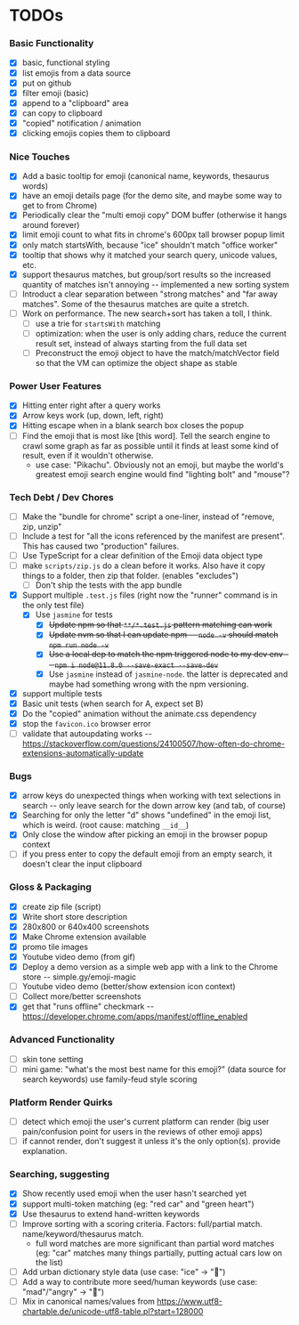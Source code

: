 # TODOs

### Basic Functionality

- [x] basic, functional styling
- [x] list emojis from a data source
- [x] put on github
- [x] filter emoji (basic)
- [x] append to a "clipboard" area
- [x] can copy to clipboard
- [x] "copied" notification / animation
- [x] clicking emojis copies them to clipboard

### Nice Touches

- [x] Add a basic tooltip for emoji (canonical name, keywords, thesaurus words)
- [x] have an emoji details page (for the demo site, and maybe some way to get to from Chrome)
- [x] Periodically clear the "multi emoji copy" DOM buffer (otherwise it hangs around forever)
- [x] limit emoji count to what fits in chrome's 600px tall browser popup limit
- [x] only match startsWith, because "ice" shouldn't match "office worker"
- [x] tooltip that shows why it matched your search query, unicode values, etc.
- [x] support thesaurus matches, but group/sort results so the increased quantity of matches isn't annoying -- implemented a new sorting system
- [ ] Introduct a clear separation between "strong matches" and "far away matches". Some of the thesaurus matches are quite a stretch.
- [ ] Work on performance. The new search+sort has taken a toll, I think.
  - [ ] use a trie for `startsWith` matching 
  - [ ] optimization: when the user is only adding chars, reduce the current result set, instead of always starting from the full data set
  - [ ] Preconstruct the emoji object to have the match/matchVector field so that the VM can optimize the object shape as stable

### Power User Features

- [x] Hitting enter right after a query works
- [x] Arrow keys work (up, down, left, right)
- [x] Hitting escape when in a blank search box closes the popup
- [ ] Find the emoji that is most like [this word]. Tell the search engine to crawl some graph as far as possible until it finds at least some kind of result, even if it wouldn't otherwise.
  - use case: "Pikachu". Obviously not an emoji, but maybe the world's greatest emoji search engine would find "lighting bolt" and "mouse"?

### Tech Debt / Dev Chores

- [ ] Make the "bundle for chrome" script a one-liner, instead of "remove, zip, unzip"
- [ ] Include a test for "all the icons referenced by the manifest are present". This has caused two "production" failures.
- [ ] Use TypeScript for a clear definition of the Emoji data object type
- [ ] make `scripts/zip.js` do a clean before it works. Also have it copy things to a folder, then zip that folder. (enables "excludes")
  - [ ] Don't ship the tests with the app bundle
- [x] Support multiple `.test.js` files (right now the "runner" command is in the only test file)
  - [x] Use `jasmine` for tests
    - [x] ~~Update npm so that `**/*.test.js` pattern matching can work~~
    - [x] ~~Update nvm so that I can update npm -- `node -v` should match `npm run node -v`~~
    - [x] ~~Use a local dep to match the npm triggered node to my dev env -- `npm i node@11.8.0 --save-exact --save-dev`~~
    - [x] Use `jasmine` instead of `jasmine-node`. the latter is deprecated and maybe had something wrong with the npm versioning.
- [x] support multiple tests
- [x] Basic unit tests (when search for A, expect set B)
- [x] Do the "copied" animation without the animate.css dependency
- [x] stop the `favicon.ico` browser error
- [ ] validate that autoupdating works -- https://stackoverflow.com/questions/24100507/how-often-do-chrome-extensions-automatically-update

### Bugs

- [x] arrow keys do unexpected things when working with text selections in search -- only leave search for the down arrow key (and tab, of course)
- [x] Searching for only the letter "d" shows "undefined" in the emoji list, which is weird. (root cause: matching `__id__`)
- [x] Only close the window after picking an emoji in the browser popup context
- [ ] if you press enter to copy the default emoji from an empty search, it doesn't clear the input clipboard

### Gloss & Packaging

- [x] create zip file (script)
- [x] Write short store description
- [x] 280x800 or 640x400 screenshots
- [x] Make Chrome extension available
- [x] promo tile images
- [x] Youtube video demo (from gif)
- [x] Deploy a demo version as a simple web app with a link to the Chrome store -- simple.gy/emoji-magic
- [ ] Youtube video demo (better/show extension icon context)
- [ ] Collect more/better screenshots
- [x] get that "runs offline" checkmark -- https://developer.chrome.com/apps/manifest/offline_enabled

### Advanced Functionality

- [ ] skin tone setting
- [ ] mini game: "what's the most best name for this emoji?" (data source for search keywords) use family-feud style scoring

### Platform Render Quirks

- [ ] detect which emoji the user's current platform can render (big user pain/confusion point for users in the reviews of other emoji apps)
- [ ] if cannot render, don't suggest it unless it's the only option(s). provide explanation.

### Searching, suggesting

- [x] Show recently used emoji when the user hasn't searched yet
- [x] support multi-token matching (eg: "red car" and "green heart")
- [x] Use thesaurus to extend hand-written keywords
- [ ] Improve sorting with a scoring criteria. Factors: full/partial match. name/keyword/thesaurus match.
  - full word matches are more significant than partial word matches (eg: "car" matches many things partially, putting actual cars low on the list)
- [ ] Add urban dictionary style data (use case: "ice" -> "💎")
- [ ] Add a way to contribute more seed/human keywords (use case: "mad"/"angry" -> "🤬")
- [ ] Mix in canonical names/values from https://www.utf8-chartable.de/unicode-utf8-table.pl?start=128000